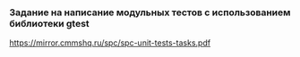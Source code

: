 ### Задание на написание модульных тестов с использованием библиотеки gtest
https://mirror.cmmshq.ru/spc/spc-unit-tests-tasks.pdf
